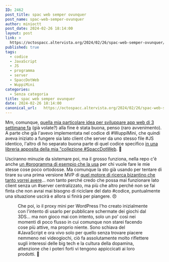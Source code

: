 ```yaml
---
ID: 2462
post_title: spac web semper ovunquer
post_name: spac-web-semper-ovunquer
author: minioctt
post_date: 2024-02-26 18:14:00
layout: post
link: >
  https://octospacc.altervista.org/2024/02/26/spac-web-semper-ovunquer/
published: true
tags:
  - codice
  - JavaScript
  - JS
  - programma
  - server
  - SpaccDotWeb
  - WuppiMini
categories:
  - Senza categoria
title: spac web semper ovunquer
date: 2024-02-26 18:14:00
canonical_url:   https://octospacc.altervista.org/2024/02/26/spac-web-semper-ovunquer/
---
```

<!-- wp:paragraph -->
<p>Mm, comunque, <a href="2024/02/07/frontendare-lato-client-come-fossimo-nel-backend/">quella mia particolare idea per sviluppare app web di 3 settimane fa</a> (già volate?) alla fine è stata buona, penso (raro avvenimento). A parte che già l'avevo implementata nel codice di #WuppiMini, che quindi aveva iniziato a fungere sia lato client che server da uno stesso file #JS identico, l'altro dì ho separato buona parte di quel codice specifico <a href="https://gitlab.com/SpaccInc/SpaccDotWeb/-/blob/main/SpaccDotWeb.Server.js">in una libreria apposita della mia "collezione #SpaccDotWeb</a>. 🫣</p>
<!-- /wp:paragraph -->

<!-- wp:paragraph -->
<p>Usciranno minuzie da sistemare poi, ma il grosso funziona, nella repo c'è anche <a href="https://gitlab.com/SpaccInc/SpaccDotWeb/-/blob/main/Example.Server.js">un #programma di esempio che la usa</a> per chi vuole fare le mie stesse cose poco ortodosse. Ma comunque la sto già usando per tentare di tirare su una prima versione MVP di <a href="2024/02/24/cosa-se-le-valutazioni-sui-motori-di-ricerca/">quel motore di ricerca bizantino che tanto vorrei avere</a>... non tanto perché credo che possa mai funzionare lato client senza un #server centralizzato, ma più che altro perché non se fai finta che non avrai mai bisogno di riciclare del dato #codice, puntualmente una situazione uscirà e allora si finirà per piangere. 😠</p>
<!-- /wp:paragraph -->

<!-- wp:paragraph -->
<p></p>
<!-- /wp:paragraph -->

<!-- wp:image {"id":2461,"sizeSlug":"large"} -->
<figure class="wp-block-image size-large"><img src="{{site.cdnurl}}/assets/uploads/2024/02/screenshot_20240226-165658_system_ui_1249140357565860738-677x1440.png" alt="" class="wp-image-2461"/><figcaption class="wp-element-caption">Che poi, io il proxy mini per WordPress l'ho creato inizialmente con l'intento di usarlo per pubblicare schermate dei giochi dal 3DS... ma non gioco mai con intento, solo un po' così nei momenti di poco flusso in cui comunque non starei facendo cose più attive, ma proprio niente. Sono schiava del #JavaScript e ora vivo solo per quello senza trovare piacere nemmeno nei videogiochi, ciò fa assolutamente molto riflettere sugli interessi delle big tech e la cultura della dopamina, attenzione che i poteri forti vi tengono appiccicati ai loro prodotti. 🥹</figcaption></figure>
<!-- /wp:image -->